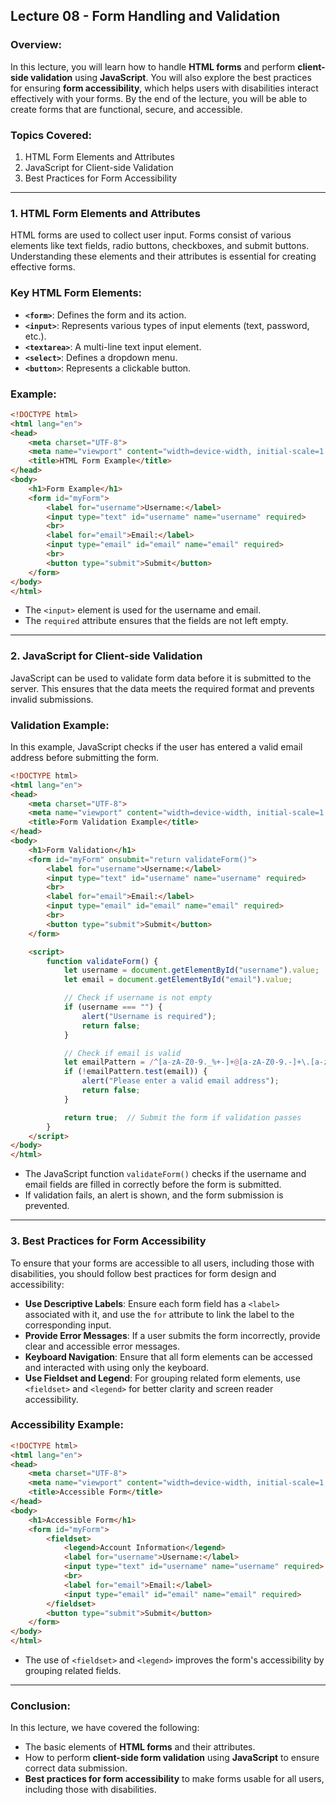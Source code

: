 ## **Lecture 08 - Form Handling and Validation**

### **Overview:**
In this lecture, you will learn how to handle **HTML forms** and perform **client-side validation** using **JavaScript**. You will also explore the best practices for ensuring **form accessibility**, which helps users with disabilities interact effectively with your forms. By the end of the lecture, you will be able to create forms that are functional, secure, and accessible.

### **Topics Covered:**
1. HTML Form Elements and Attributes
2. JavaScript for Client-side Validation
3. Best Practices for Form Accessibility

---

### **1. HTML Form Elements and Attributes**

HTML forms are used to collect user input. Forms consist of various elements like text fields, radio buttons, checkboxes, and submit buttons. Understanding these elements and their attributes is essential for creating effective forms.

### **Key HTML Form Elements:**
- **`<form>`**: Defines the form and its action.
- **`<input>`**: Represents various types of input elements (text, password, etc.).
- **`<textarea>`**: A multi-line text input element.
- **`<select>`**: Defines a dropdown menu.
- **`<button>`**: Represents a clickable button.

### **Example:**
```html
<!DOCTYPE html>
<html lang="en">
<head>
    <meta charset="UTF-8">
    <meta name="viewport" content="width=device-width, initial-scale=1.0">
    <title>HTML Form Example</title>
</head>
<body>
    <h1>Form Example</h1>
    <form id="myForm">
        <label for="username">Username:</label>
        <input type="text" id="username" name="username" required>
        <br>
        <label for="email">Email:</label>
        <input type="email" id="email" name="email" required>
        <br>
        <button type="submit">Submit</button>
    </form>
</body>
</html>
```

- The `<input>` element is used for the username and email.
- The `required` attribute ensures that the fields are not left empty.

---

### **2. JavaScript for Client-side Validation**

JavaScript can be used to validate form data before it is submitted to the server. This ensures that the data meets the required format and prevents invalid submissions.

### **Validation Example:**
In this example, JavaScript checks if the user has entered a valid email address before submitting the form.

```html
<!DOCTYPE html>
<html lang="en">
<head>
    <meta charset="UTF-8">
    <meta name="viewport" content="width=device-width, initial-scale=1.0">
    <title>Form Validation Example</title>
</head>
<body>
    <h1>Form Validation</h1>
    <form id="myForm" onsubmit="return validateForm()">
        <label for="username">Username:</label>
        <input type="text" id="username" name="username" required>
        <br>
        <label for="email">Email:</label>
        <input type="email" id="email" name="email" required>
        <br>
        <button type="submit">Submit</button>
    </form>

    <script>
        function validateForm() {
            let username = document.getElementById("username").value;
            let email = document.getElementById("email").value;

            // Check if username is not empty
            if (username === "") {
                alert("Username is required");
                return false;
            }

            // Check if email is valid
            let emailPattern = /^[a-zA-Z0-9._%+-]+@[a-zA-Z0-9.-]+\.[a-zA-Z]{2,}$/;
            if (!emailPattern.test(email)) {
                alert("Please enter a valid email address");
                return false;
            }

            return true;  // Submit the form if validation passes
        }
    </script>
</body>
</html>
```

- The JavaScript function `validateForm()` checks if the username and email fields are filled in correctly before the form is submitted.
- If validation fails, an alert is shown, and the form submission is prevented.

---

### **3. Best Practices for Form Accessibility**

To ensure that your forms are accessible to all users, including those with disabilities, you should follow best practices for form design and accessibility:

- **Use Descriptive Labels**: Ensure each form field has a `<label>` associated with it, and use the `for` attribute to link the label to the corresponding input.
- **Provide Error Messages**: If a user submits the form incorrectly, provide clear and accessible error messages.
- **Keyboard Navigation**: Ensure that all form elements can be accessed and interacted with using only the keyboard.
- **Use Fieldset and Legend**: For grouping related form elements, use `<fieldset>` and `<legend>` for better clarity and screen reader accessibility.

### **Accessibility Example:**
```html
<!DOCTYPE html>
<html lang="en">
<head>
    <meta charset="UTF-8">
    <meta name="viewport" content="width=device-width, initial-scale=1.0">
    <title>Accessible Form</title>
</head>
<body>
    <h1>Accessible Form</h1>
    <form id="myForm">
        <fieldset>
            <legend>Account Information</legend>
            <label for="username">Username:</label>
            <input type="text" id="username" name="username" required>
            <br>
            <label for="email">Email:</label>
            <input type="email" id="email" name="email" required>
        </fieldset>
        <button type="submit">Submit</button>
    </form>
</body>
</html>
```

- The use of `<fieldset>` and `<legend>` improves the form's accessibility by grouping related fields.

---

### **Conclusion:**

In this lecture, we have covered the following:
- The basic elements of **HTML forms** and their attributes.
- How to perform **client-side form validation** using **JavaScript** to ensure correct data submission.
- **Best practices for form accessibility** to make forms usable for all users, including those with disabilities.